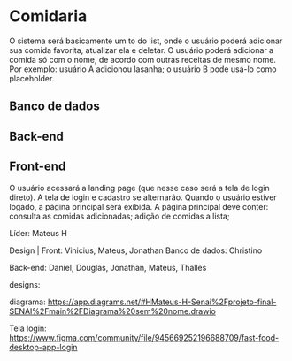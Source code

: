 # Comidaria 

O sistema será basicamente um to do list, onde o usuário poderá adicionar sua comida favorita, atualizar ela e deletar.
O usuário poderá adicionar a comida só com o nome, de acordo com outras receitas de mesmo nome. 
Por exemplo: usuário A adicionou lasanha; o usuário B pode usá-lo como placeholder.

## Banco de dados 

## Back-end 



## Front-end

O usuário acessará a landing page (que nesse caso será a tela de login direto). A tela de login e cadastro se alternarão.
Quando o usuário estiver logado, a página principal será exibida. A página principal deve conter: consulta as comidas adicionadas; adição de comidas a lista;  




Líder: Mateus H

Design | Front: Vinicius, Mateus, Jonathan
Banco de dados: Christino

Back-end: Daniel, Douglas, Jonathan, Mateus, Thalles



designs:

diagrama: https://app.diagrams.net/#HMateus-H-Senai%2Fprojeto-final-SENAI%2Fmain%2FDiagrama%20sem%20nome.drawio

Tela login: https://www.figma.com/community/file/945669252196688709/fast-food-desktop-app-login
